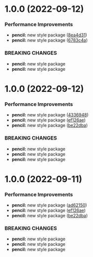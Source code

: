 # 1.0.0 (2022-09-12)


### Performance Improvements

* **pencil:** new style package ([8ea4d31](https://github.com/workadventure/sweetsky/commit/8ea4d31c6328d115b8a4c8a180afb1c9e1f294e7))
* **pencil:** new style package ([6783c4a](https://github.com/workadventure/sweetsky/commit/6783c4aefee32b0edca8f6ec4ff66d9b04328cd3))


### BREAKING CHANGES

* **pencil:** new style package
* **pencil:** new style package

# 1.0.0 (2022-09-12)


### Performance Improvements

* **pencil:** new style package ([4336948](https://github.com/workadventure/sweetsky/commit/43369482ebe127802e660f048ebae2fb050015aa))
* **pencil:** new style package ([ef126ae](https://github.com/workadventure/sweetsky/commit/ef126ae978931ca31b1ff7589b686d6e1c0a0cd4))
* **pencil:** new style package ([be22dba](https://github.com/workadventure/sweetsky/commit/be22dba3db22827925ee179a0095540fd753f1a8))


### BREAKING CHANGES

* **pencil:** new style package
* **pencil:** new style package
* **pencil:** new style package

# 1.0.0 (2022-09-11)


### Performance Improvements

* **pencil:** new style package ([ad62150](https://github.com/workadventure/sweetsky/commit/ad621506fa48b8f7cfcc624778ae9cd9312ff4e0))
* **pencil:** new style package ([ef126ae](https://github.com/workadventure/sweetsky/commit/ef126ae978931ca31b1ff7589b686d6e1c0a0cd4))
* **pencil:** new style package ([be22dba](https://github.com/workadventure/sweetsky/commit/be22dba3db22827925ee179a0095540fd753f1a8))


### BREAKING CHANGES

* **pencil:** new style package
* **pencil:** new style package
* **pencil:** new style package
